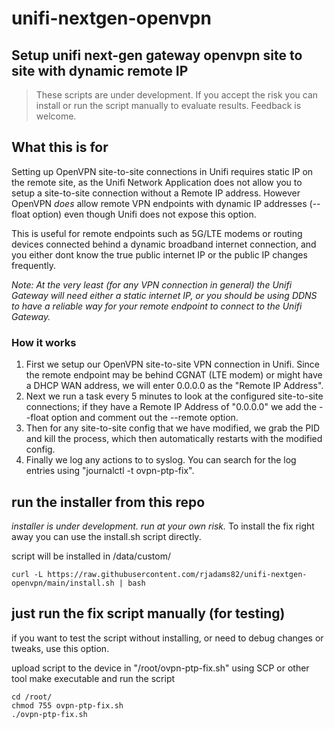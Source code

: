 # unifi-nextgen-openvpn
## Setup unifi next-gen gateway openvpn site to site with dynamic remote IP

> These scripts are under development. If you accept the risk you can install or run the script manually to evaluate results. Feedback is welcome. 

## What this is for
Setting up OpenVPN site-to-site connections in Unifi requires static IP on the remote site, as the Unifi Network Application does not allow you to setup a site-to-site connection without a Remote IP address.
However OpenVPN *does* allow remote VPN endpoints with dynamic IP addresses (--float option) even though Unifi does not expose this option.

This is useful for remote endpoints such as 5G/LTE modems or routing devices connected behind a dynamic broadband internet connection, and you either dont know the true public internet IP or the public IP changes frequently.

*Note: At the very least (for any VPN connection in general) the Unifi Gateway will need either a static internet IP, or you should be using DDNS to have a reliable way for your remote endpoint to connect to the Unifi Gateway.*

### How it works
1. First we setup our OpenVPN site-to-site VPN connection in Unifi. Since the remote endpoint may be behind CGNAT (LTE modem) or might have a DHCP WAN address, we will enter 0.0.0.0 as the "Remote IP Address".
2. Next we run a task every 5 minutes to look at the configured site-to-site connections; if they have a Remote IP Address of "0.0.0.0" we add the --float option and comment out the --remote option.
3. Then for any site-to-site config that we have modified, we grab the PID and kill the process, which then automatically restarts with the modified config.
4. Finally we log any actions to to syslog. You can search for the log entries using "journalctl -t ovpn-ptp-fix".

## run the installer from this repo
*installer is under development. run at your own risk.*
To install the fix right away you can use the install.sh script directly.

script will be installed in /data/custom/
```
curl -L https://raw.githubusercontent.com/rjadams82/unifi-nextgen-openvpn/main/install.sh | bash
```

## just run the fix script manually (for testing)
if you want to test the script without installing, or need to debug changes or tweaks, use this option.

upload script to the device in "/root/ovpn-ptp-fix.sh" using SCP or other tool
make executable and run the script
```
cd /root/
chmod 755 ovpn-ptp-fix.sh
./ovpn-ptp-fix.sh
```
